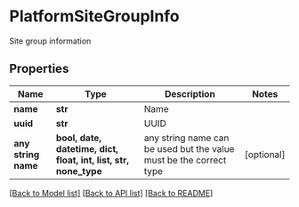 # PlatformSiteGroupInfo

Site group information

## Properties
Name | Type | Description | Notes
------------ | ------------- | ------------- | -------------
**name** | **str** | Name | 
**uuid** | **str** | UUID | 
**any string name** | **bool, date, datetime, dict, float, int, list, str, none_type** | any string name can be used but the value must be the correct type | [optional]

[[Back to Model list]](../README.md#documentation-for-models) [[Back to API list]](../README.md#documentation-for-api-endpoints) [[Back to README]](../README.md)


